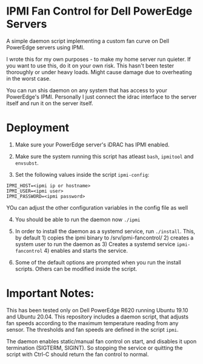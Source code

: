 # IPMI Fan Control for Dell PowerEdge Servers

A simple daemon script implementing a custom fan curve on Dell PowerEdge servers using IPMI.

I wrote this for my own purposes - to make my home server run quieter. If you want to use this, do it on your own risk. This hasn't been tester thoroughly or under heavy loads. Might cause damage due to overheating in the worst case.

You can run shis daemon on any system that has access to your PowerEdge's IPMI. Personally I just connect the idrac interface to the server itself and run it on the server itself.

# Deployment

1) Make sure your PowerEdge server's iDRAC has IPMI enabled.

2) Make sure the system running this script has atleast `bash`, `ipmitool` and `envsubst`.

3) Set the following values inside the script `ipmi-config`:

```
IPMI_HOST=<ipmi ip or hostname>
IPMI_USER=<ipmi user>
IPMI_PASSWORD=<ipmi password>
```

YOu can adjust the other configuration variables in the config file as well

4) You should be able to run the daemon now `./ipmi`

5) In order to install the daemon as a systemd service, run `./install`. This, by default 1) copies the ipmi binary to /srv/ipmi-fancontrol/ 2) creates a system user to run the daemon as 3) Creates a systemd service `ipmi-fancontrol` 4) enables and starts the service.

6) Some of the default options are prompted when you run the install scripts. Others can be modified inside the script.

# Important Notes:

This has been tested only on Dell PowerEdge R620 running Ubuntu 19.10 and Ubuntu 20.04. This repository includes a daemon script, that adjusts fan speeds according to the maximum temperature reading from any sensor. The thresholds and fan speeds are defined in the script `ipmi`.

The daemon enables static/manual fan control on start, and disables it upon termination (SIGTERM, SIGINT). So stopping the service or quitting the script with Ctrl-C should return the fan control to normal.
